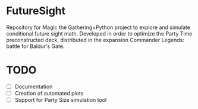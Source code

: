 # FutureSight
Repository for Magic the Gathering+Python project to explore and simulate conditional future sight math. Developed in order to optimize the Party Time preconstructed deck, distributed in the expansion Commander Legends: battle for Baldur's Gate.

# TODO

- [ ] Documentation
- [ ] Creation of automated plots
- [ ] Support for Party Size simulation tool